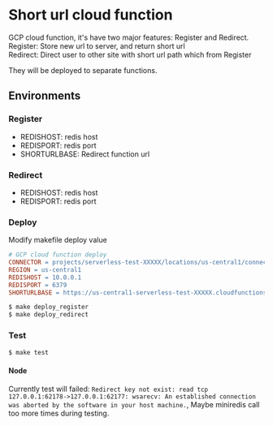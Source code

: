 # Short url cloud function

GCP cloud function, it's have two major features: Register and Redirect.  
Register: Store new url to server, and return short url  
Redirect: Direct user to other site with short url path which from Register  

They will be deployed to separate functions.  

## Environments

### Register

* REDISHOST: redis host
* REDISPORT: redis port
* SHORTURLBASE: Redirect function url

### Redirect

* REDISHOST: redis host
* REDISPORT: redis port

### Deploy

Modify makefile deploy value  

```makefile
# GCP cloud function deploy
CONNECTOR = projects/serverless-test-XXXXX/locations/us-central1/connectors/serverless-connector
REGION = us-central1
REDISHOST = 10.0.0.1
REDISPORT = 6379
SHORTURLBASE = https://us-central1-serverless-test-XXXXX.cloudfunctions.net/Redirect/
```

```cmd
$ make deploy_register
$ make deploy_redirect
```

### Test

```cmd
$ make test
```

#### Node

Currently test will failed: `Redirect key not exist: read tcp 127.0.0.1:62178->127.0.0.1:62177: wsarecv: An established connection was aborted by the software in your host machine.`, Maybe miniredis call too more times during testing.

